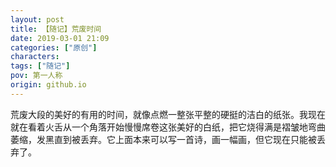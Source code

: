 ```yaml
---
layout: post
title: 【随记】荒废时间
date: 2019-03-01 21:09
categories: ["原创"]
characters: 
tags: ["随记"]
pov: 第一人称
origin: github.io
---
```


荒废大段的美好的有用的时间，就像点燃一整张平整的硬挺的洁白的纸张。我现在就在看着火舌从一个角落开始慢慢席卷这张美好的白纸，把它烧得满是褶皱地弯曲萎缩，发黑直到被丢弃。它上面本来可以写一首诗，画一幅画，但它现在只能被丢弃了。

